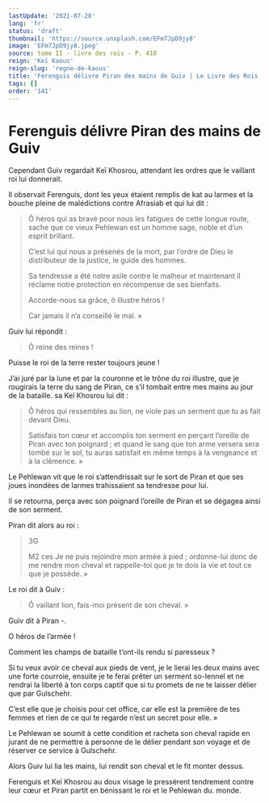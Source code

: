 ```yaml
---
lastUpdate: '2021-07-28'
lang: 'fr'
status: 'draft'
thumbnail: 'https://source.unsplash.com/EFm7JpD9jy8'
image: 'EFm7JpD9jy8.jpeg'
source: tome II - livre des rois - P. 410
reign: 'Keï Kaous'
reign-slug: 'regne-de-kaous'
title: 'Ferenguis délivre Piran des mains de Guiv | Le Livre des Rois | Shâhnâmeh'
tags: []
order: '141'
---
```


<!-- LTeX: language=fr -->

# Ferenguis délivre Piran des mains de Guiv

Cependant Guiv regardait Keï Khosrou, attendant les ordres que le vaillant roi lui donnerait.

Il observait Ferenguis, dont les yeux étaient remplis de kat au larmes et la bouche pleine de malédictions contre Afrasiab et qui lui dit :

> Ô héros qui as bravé pour nous les fatigues de cette longue route, sache que ce vieux Pehlewan est un homme sage, noble et d’un esprit brillant.
>
> C’est lui qui nous a présenés de la mort, par l’ordre de Dieu le distributeur de la justice, le guide des hommes.
>
> Sa tendresse a été notre asile contre le malheur et maintenant il réclame notre protection en récompense de ses bienfaits.
>
> Accorde-nous sa grâce, ô illustre héros !
>
> Car jamais il n’a conseillé le mal. »

Guiv lui répondit :

> Ô reine des reines !

Puisse le roi de la terre rester toujours jeune !

J’ai juré par la lune et par la couronne et le trône du roi illustre, que je rougirais la terre du sang de Piran, ce s’il tombait entre mes mains au jour de la bataille. sa Keï Khosrou lui dit :

> Ô héros qui ressembles au lion, ne viole pas un serment que tu as fait devant Dieu.
>
> Satisfais ton cœur et accomplis ton serment en perçant l’oreille de Piran avec ton poignard ; et quand le sang que ton arme versera sera tombé sur le sol, tu auras satisfait en même temps à la vengeance et à la clémence. »

Le Pehlewan vit que le roi s’attendrissait sur le sort de Piran et que ses joues inondées de larmes trahissaient sa tendresse pour lui.

Il se retourna, perça avec son poignard l’oreille de Piran et se dégagea ainsi de son serment.

Piran dit alors au roi :

> 3G
>
> M2 ces Je ne puis rejoindre mon armée à pied ; ordonne-lui donc de me rendre mon cheval et rappelle-toi que je te dois la vie et tout ce que je possède. »

Le roi dit à Guiv :

> Ô vaillant lion, fais-moi présent de son cheval. »

Guiv dit à Piran -.

O héros de l’armée !

Comment les champs de bataille t’ont-ils rendu si paresseux ?

Si tu veux avoir ce cheval aux pieds de vent, je le lierai les deux mains avec une forte courroie, ensuite je te ferai prêter un serment so-Iennel et ne rendrai la liberté à ton corps captif que si tu promets de ne te laisser délier que par Gulschehr.

C’est elle que je choisis pour cet office, car elle est la première de tes femmes et rien de ce qui te regarde n’est un secret pour elle. »

Le Pehlewan se soumit à cette condition et racheta son cheval rapide en jurant de ne permettre à personne de le délier pendant son voyage et de réserver ce service à Gulschehr.

Alors Guiv lui lia les mains, lui rendit son cheval et le fit monter dessus.

Ferenguis et Keï Khosrou au doux visage le pressèrent tendrement contre leur cœur et Piran partit en bénissant le roi et le Pehlewan du. monde.
